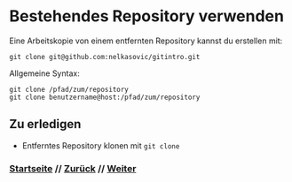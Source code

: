 # Bestehendes Repository verwenden

Eine Arbeitskopie von einem entfernten Repository kannst du erstellen mit:

```
git clone git@github.com:nelkasovic/gitintro.git
```

Allgemeine Syntax:

```
git clone /pfad/zum/repository
git clone benutzername@host:/pfad/zum/repository
```

## Zu erledigen
- Entferntes Repository klonen mit `git clone`

### [Startseite](index.md) // [Zurück](push.md) // [Weiter](pull.md)
